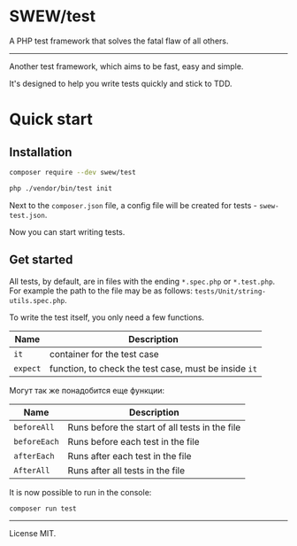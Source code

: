 # SWEW/test

A PHP test framework that solves the fatal flaw of all others.

---

Another test framework, which aims to be fast, easy and simple.

It's designed to help you write tests quickly and stick to TDD.

# Quick start

## Installation

```sh
composer require --dev swew/test

php ./vendor/bin/test init
```

Next to the `composer.json` file, a config file will be created for tests - `swew-test.json`.

Now you can start writing tests.

## Get started

All tests, by default, are in files with the ending `*.spec.php` or `*.test.php`. For example the path to the file may be as follows: `tests/Unit/string-utils.spec.php`.

To write the test itself, you only need a few functions.

| Name | Description |
|---|---|
`it` | container for the test case
`expect` | function, to check the test case, must be inside `it`

Могут так же понадобится еще функции:

| Name | Description |
|---|---|
`beforeAll` | Runs before the start of all tests in the file
`beforeEach` | Runs before each test in the file
`afterEach` | Runs after each test in the file
`AfterAll` | Runs after all tests in the file

It is now possible to run in the console:

```sh
composer run test
```

---

License MIT.

